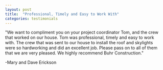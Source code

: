```yaml
---
layout: post
title:  "Professional, Timely and Easy to Work With"
categories: testimonials
---
```


"We want to compliment you on your project coordinator Tom, and the crew that worked on our house. Tom was professional, timely and easy to work with. The crew that was sent to our house to install the roof and skylights were so hardworking and did an excellent job. Please pass on to all of them that we are very pleased. We highly recommend Buhr Construction."

-Mary and Dave Erickson
